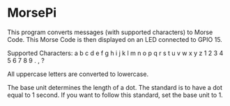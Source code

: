 # MorsePi

This program converts messages (with supported characters) to Morse Code. This Morse Code is then displayed on an LED connected to GPIO 15. 

Supported Characters:
a b c d e f g h i j k l m n o p q r s t u v w x y z 1 2 3 4 5 6 7 8 9 . , ?

All uppercase letters are converted to lowercase. 

The base unit determines the length of a dot. The standard is to have a dot equal to 1 second. If you want to follow this standard, set the base unit to 1. 
